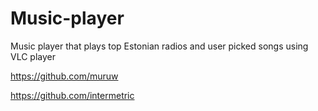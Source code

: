 # Music-player

Music player that plays top Estonian radios and user picked songs using VLC player


https://github.com/muruw

https://github.com/intermetric
